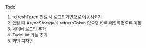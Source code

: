 Todo
1. refreshToken 만료 시 로그인화면으로 이동시키기
2. 앱킬 때 AsyncStorage에 refreshToken 있으면 바로 메인화면으로 이동
3. 네이버 로그인 추가
4. TodoList 기능 추가
5. 화면 디자인
